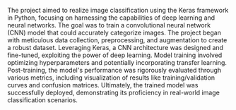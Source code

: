 The project aimed to realize image classification using the Keras framework in Python, focusing on harnessing the capabilities of deep learning and neural networks. The goal was to train a convolutional neural network (CNN) model that could accurately categorize images. The project began with meticulous data collection, preprocessing, and augmentation to create a robust dataset. Leveraging Keras, a CNN architecture was designed and fine-tuned, exploiting the power of deep learning. Model training involved optimizing hyperparameters and potentially incorporating transfer learning. Post-training, the model's performance was rigorously evaluated through various metrics, including visualization of results like training/validation curves and confusion matrices. Ultimately, the trained model was successfully deployed, demonstrating its proficiency in real-world image classification scenarios.
